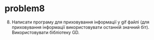 # problem8

8. Написати програму для приховування інформації у gif файлі (для приховування інформації використовувати останній значний біт). Використовувати бібліотеку GD.
